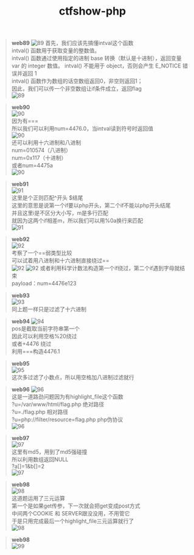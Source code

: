 ﻿---
layout: post
title: ctfshow-php
---
>**web89**
![89](/assets/images/8900.png)
首先，我们应该先搞懂intval这个函数     
intval() 函数用于获取变量的整数值。     
intval() 函数通过使用指定的进制 base 转换（默认是十进制），返回变量 var 的 integer 数值。 intval() 不能用于 object，否则会产生 E_NOTICE 错误并返回 1     
intval() 函数作为数组的话空数组返回0，非空则返回1；    
因此，我们可以传一个非空数组让if条件成立，返回flag    
![89](/assets/images/8901.png)    

>**web90**   
![90](/assets/images/9000.png)    
因为有===    
所以我们可以利用num=4476.0，当intval读到符号时返回值   
![90](/assets/images/9001.png)    
还可以利用十六进制和八进制    
num=010574（八进制）   
num=0x117（十进制）    
或者num=4475a   
![90](/assets/images/9002.png)  

>**web91**  
![91](/assets/images/9100.png)   
这里是个正则匹配^开头   $结尾  
这里的意思是说第一个if要以php开头，第二个if不能以php开头结尾     
并且这里i是不区分大小写，m是多行匹配   
就因为这两个if相差m，所以我们可以用%0a换行来匹配    
![91](/assets/images/9101.png)     

>**web92**     
![92](/assets/images/9200.png)     
考察了一个==弱类型比较  
可以试着用八进制和十六进制直接绕过==  
![92](/assets/images/9101.png)
![92](/assets/images/9102.png)
或者利用科学计数法构造第一个if绕过，第二个if遇到字母就结束   
payload：num=4476e123     

>**web93**  
![93](/assets/images/9300.png)    
同上题一样只是过滤了十六进制   

>**web94**
![94](/assets/images/9400.png)     
pos是截取当前字符串第一个  
因此可以利用空格%20绕过   
或者+4476 绕过   
利用===构造4476.1     

>**web95**   
![95](/assets/images/9500.png)   
这次多过滤了小数点，所以用空格加八进制过滤就行    

>**web96**
![96](/assets/images/9600.png)   
这是一道路劲问题因为有highlight_file这个函数   
?u=/var/www/html/flag.php              绝对路径        
?u=./flag.php                          相对路径     
?u=php://filter/resource=flag.php      php伪协议     
![96](/assets/images/9601.png)   

>**web97**   
![97](/assets/images/9700.png)    
这里有md5，用到了md5强碰撞    
所以利用数组返回NULL   
?a[]=1&b[]=2   
![97](/assets/images/9701.png)   

>**web98**   
![98](/assets/images/9800.png)   
这道题运用了三元运算   
第一个是如果get传参，下一次就会把get变成post方式   
中间两个COOKIE 和 SERVER跟没没用，不用管它   
于是只用完成最后一个highlight_file三元运算就行了   
![98](/assets/images/9801.png)   

>**web98**  
![99](/assets/images/9900.png)  
